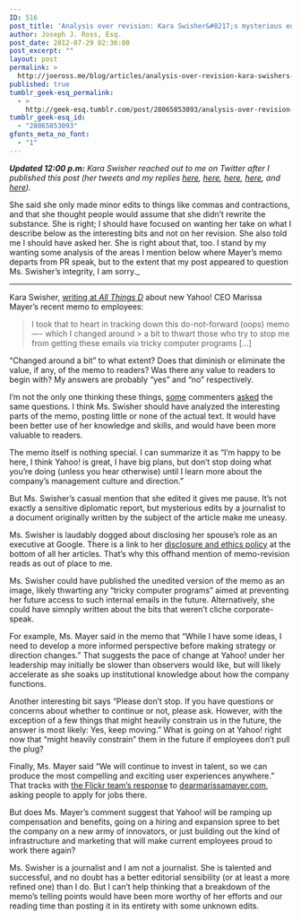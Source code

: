 ```yaml
---
ID: 516
post_title: 'Analysis over revision: Kara Swisher&#8217;s mysterious edits to Marissa Mayer&#8217;s Yahoo! memo (Updated)'
author: Joseph J. Ross, Esq.
post_date: 2012-07-29 02:36:00
post_excerpt: ""
layout: post
permalink: >
  http://joeross.me/blog/articles/analysis-over-revision-kara-swishers-mysterious/
published: true
tumblr_geek-esq_permalink:
  - >
    http://geek-esq.tumblr.com/post/28065853093/analysis-over-revision-kara-swishers-mysterious
tumblr_geek-esq_id:
  - "28065853093"
gfonts_meta_no_font:
  - "1"
---
```

<p><em><strong>Updated 12:00 p.m:</strong> Kara Swisher reached out to me on Twitter after I published this post (her tweets and my replies <a href="http://twitter.com/karaswisher/status/226340473277657088" target="_blank">here</a>, <a href="http://twitter.com/karaswisher/status/226340607541530624" target="_blank">here</a>, <a href="http://twitter.com/karaswisher/status/226341338336088065" target="_blank">here</a>, <a href="http://twitter.com/karaswisher/status/226341783716642816" target="_blank">here</a>, and <a href="http://twitter.com/karaswisher/status/226342099958759424" target="_blank">here</a>).</em></p>

<p><!-- more --></p>

<p>She said she only made minor edits to things like commas and contractions, and that she thought people would assume that she didn’t rewrite the substance. She is right; I should have focused on wanting her take on what I describe below as the interesting bits and not on her revision. She also told me I should have asked her. She is right about that, too. I stand by my wanting some analysis of the areas I mention below where Mayer’s memo departs from PR speak, but to the extent that my post appeared to question Ms. Swisher’s integrity, I am sorry._</p>

<hr><p>Kara Swisher, <a href="http://allthingsd.com/20120719/yes-keep-moving-marissa-mayers-first-memo-to-yahoos-natch/" target="_blank">writing at <em>All Things D</em></a> about new Yahoo! CEO Marissa Mayer’s recent memo to employees:</p>

<blockquote>
  <p>I took that to heart in tracking down this do-not-forward (oops) memo —- which I changed around &gt; a bit to thwart those who try to stop me from getting these emails via tricky computer programs […]</p>
</blockquote>

<p>“Changed around a bit” to what extent? Does that diminish or eliminate the value, if any, of the memo to readers? Was there any value to readers to begin with? My answers are probably “yes” and “no” respectively.</p>

<p>I’m not the only one thinking these things, <a href="http://allthingsd.com/20120719/yes-keep-moving-marissa-mayers-first-memo-to-yahoos-natch/#comment-593020059" target="_blank">some</a> commenters <a href="http://allthingsd.com/20120719/yes-keep-moving-marissa-mayers-first-memo-to-yahoos-natch/#comment-593127389" target="_blank">asked</a> the same questions. I think Ms. Swisher should have analyzed the interesting parts of the memo, posting little or none of the actual text. It would have been better use of her knowledge and skills, and would have been more valuable to readers.</p>

<p>The memo itself is nothing special. I can summarize it as “I’m happy to be here, I think Yahoo! is great, I have big plans, but don’t stop doing what you’re doing (unless you hear otherwise) until I learn more about the company’s management culture and direction.”</p>

<p>But Ms. Swisher’s casual mention that she edited it gives me pause. It’s not exactly a sensitive diplomatic report, but mysterious edits by a journalist to a document originally written by the subject of the article make me uneasy.</p>

<p>Ms. Swisher is laudably dogged about disclosing her spouse’s role as an executive at Google. There is a link to her <a href="http://allthingsd.com/about/kara-swisher/ethics/" target="_blank">disclosure and ethics policy</a> at the bottom of all her articles. That’s why this offhand mention of memo-revision reads as out of place to me.</p>

<p>Ms. Swisher could have published the unedited version of the memo as an image, likely thwarting any “tricky computer programs” aimed at preventing her future access to such internal emails in the future. Alternatively, she could have simnply written about the bits that weren’t cliche corporate-speak.</p>

<p>For example, Ms. Mayer said in the memo that “While I have some ideas, I need to develop a more informed perspective before making strategy or direction changes.” That suggests the pace of change at Yahoo! under her leadership may initially be slower than observers would like, but will likely accelerate as she soaks up institutional knowledge about how the company functions.</p>

<p>Another interesting bit says “Please don’t stop. If you have questions or concerns about whether to continue or not, please ask. However, with the exception of a few things that might heavily constrain us in the future, the answer is most likely: Yes, keep moving.” What is going on at Yahoo! right now that “might heavily constrain” them in the future if employees don’t pull the plug?</p>

<p>Finally, Ms. Mayer said “We will continue to invest in talent, so we can produce the most compelling and exciting user experiences anywhere.” That tracks with <a href="http://www.flickr.com/dearinternet" target="_blank">the Flickr team’s response</a> to <a href="http://dearmarissamayer.com" target="_blank">dearmarissamayer.com</a>, asking people to apply for jobs there.</p>

<p>But does Ms. Mayer’s comment suggest that Yahoo! will be ramping up compensation and benefits, going on a hiring and expansion spree to bet the company on a new army of innovators, or just building out the kind of infrastructure and marketing that will make current employees proud to work there again?</p>

<p>Ms. Swisher is a journalist and I am not a journalist. She is talented and successful, and no doubt has a better editorial sensibility (or at least a more refined one) than I do. But I can’t help thinking that a breakdown of the memo’s telling points would have been more worthy of her efforts and our reading time than posting it in its entirety with some unknown edits.</p>